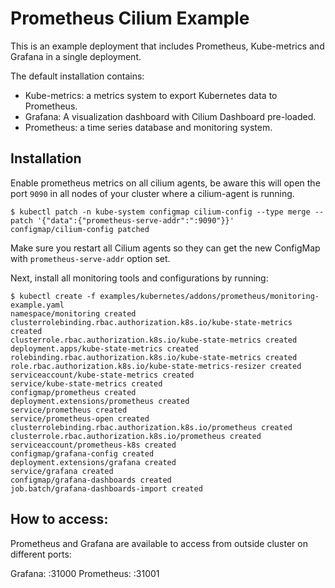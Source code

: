 # Prometheus Cilium Example

This is an example deployment that includes Prometheus, Kube-metrics and
Grafana in a single deployment.

The default installation contains:

- Kube-metrics: a metrics system to export Kubernetes data to Prometheus.
- Grafana: A visualization dashboard with Cilium Dashboard pre-loaded.
- Prometheus: a time series database and monitoring system.

## Installation

Enable prometheus metrics on all cilium agents, be aware this will open the port
`9090` in all nodes of your cluster where a cilium-agent is running.

```
$ kubectl patch -n kube-system configmap cilium-config --type merge --patch '{"data":{"prometheus-serve-addr":":9090"}}'
configmap/cilium-config patched
```

Make sure you restart all Cilium agents so they can get the new ConfigMap with
`prometheus-serve-addr` option set.

Next, install all monitoring tools and configurations by running:

```
$ kubectl create -f examples/kubernetes/addons/prometheus/monitoring-example.yaml
namespace/monitoring created
clusterrolebinding.rbac.authorization.k8s.io/kube-state-metrics created
clusterrole.rbac.authorization.k8s.io/kube-state-metrics created
deployment.apps/kube-state-metrics created
rolebinding.rbac.authorization.k8s.io/kube-state-metrics created
role.rbac.authorization.k8s.io/kube-state-metrics-resizer created
serviceaccount/kube-state-metrics created
service/kube-state-metrics created
configmap/prometheus created
deployment.extensions/prometheus created
service/prometheus created
service/prometheus-open created
clusterrolebinding.rbac.authorization.k8s.io/prometheus created
clusterrole.rbac.authorization.k8s.io/prometheus created
serviceaccount/prometheus-k8s created
configmap/grafana-config created
deployment.extensions/grafana created
service/grafana created
configmap/grafana-dashboards created
job.batch/grafana-dashboards-import created
```

## How to access:

Prometheus and Grafana are available to access from outside cluster on different
ports:

Grafana: <anyNodeIP>:31000
Prometheus: <anyNodeIP>:31001
